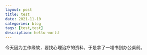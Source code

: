 ```yaml
---
layout: post
title: test
date: 2021-11-10
categories: blog
tags: [test,test]
description: hello world
---
```


今天因为工作缘故，要找心理治疗的资料，于是拿了一堆书到办公桌前。